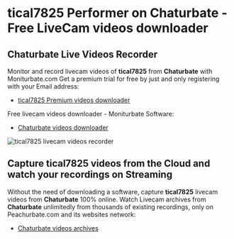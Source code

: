 # tical7825 Performer on Chaturbate - Free LiveCam videos downloader

## Chaturbate Live Videos Recorder

Monitor and record livecam videos of **tical7825** from **Chaturbate** with Moniturbate.com
Get a premium trial for free by just and only registering with your Email address:
* [tical7825 Premium videos downloader](https://moniturbate.com/request-demo-licence-key.html)

Free livecam videos downloader - Moniturbate Software:
* [Chaturbate videos downloader](https://moniturbate.com/moniturbate-download-software.html)

![tical7825 livecam videos recorder](https://peachurnet.com/templates/moniturbate-software.png)


## Capture tical7825 videos from the Cloud and watch your recordings on Streaming

Without the need of downloading a software, capture **tical7825** livecam videos from **Chaturbate** 100% online.
Watch Livecam archives from **Chaturbate** unlimitedly from thousands of existing recordings, only on Peachurbate.com and its websites network:
* [Chaturbate videos archives](https://peachurnet.com/)